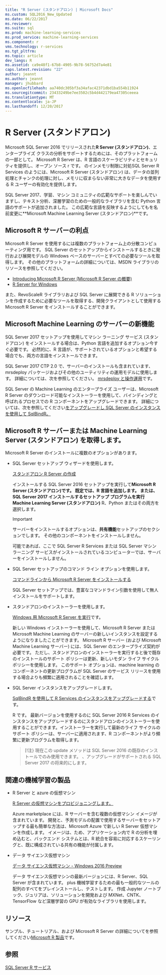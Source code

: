 ```yaml
---
title: "R Server (スタンドアロン) | Microsoft Docs"
ms.custom: SQL2016_New_Updated
ms.date: 06/22/2017
ms.reviewer: 
ms.suite: sql
ms.prod: machine-learning-services
ms.prod_service: machine-learning-services
ms.component: r
vms.technology: r-services
ms.tgt_pltfrm: 
ms.topic: article
dev_langs: R
ms.assetid: ca9e48f1-67b8-4905-9b78-56752d7a4e81
caps.latest.revision: "22"
author: jeannt
ms.author: jeannt
manager: jhubbard
ms.openlocfilehash: aa740dc305bf3a34afac42371dbd1ba554b11924
ms.sourcegitcommit: 23433249be7ee3502c5b4d442179ea47305ceeea
ms.translationtype: MT
ms.contentlocale: ja-JP
ms.lasthandoff: 12/20/2017
---
```

# <a name="r-server-standalone"></a>R Server (スタンドアロン)

Microsoft SQL Server 2016 でリリースされた**R Server (スタンドアロン)**、エンタープライズ クラスの分析をサポートするためには、そのプラットフォームの一部として。  Microsoft R Server は、R 言語のスケーラビリティとセキュリティを提供し、オープン ソース r です。 のインメモリ制限に対処SQL Server R Services のようには、Microsoft R Server (スタンドアロン) は、データの並列処理とチャンクの処理に対し、メモリに収まらない非常に大きなデータを使用する R ユーザーの有効化を提供します。

SQL Server 2017、学習、マシン コミュニティの広範なサポートを楽しんでいますし、テキスト分析、深層学習のための一般的なライブラリを含む Python 言語のサポートが追加されました。  この広範な言語を反映するようにしてもを名前変更に**Microsoft Machine Learning Server (スタンドアロン)**です。

## <a name="benefits-of-microsoft-r-server"></a>Microsoft R サーバーの利点

Microsoft R Server を使用するには複数のプラットフォーム上の分散コンピューティング用です。 SQL Server のセットアップからインストールするときに発行および展開モデルの Windows ベースのサーバーとすべての必要なツールを取得します。 その他のプラットフォームの詳細については、MSDN ライブラリのリソースを参照してください。

+ [Introducing Microsoft R Server (Microsoft R Server の概要)](https://msdn.microsoft.com/microsoft-r/rserver)
+ [R Server for Windows](https://msdn.microsoft.com/microsoft-r/rserver-install-windows)

また、RevoScaleR ライブラリおよび SQL Server に展開できる R ソリューションを作成するために必要なツールを取得する、開発クライアントとして使用する Microsoft R Server をインストールすることができます。

## <a name="whats-new-in-microsoft-machine-learning-server"></a>Microsoft Machine Learning のサーバーの新機能

SQL Server 2017 セットアップを使用してマシン ラーニング サービス (スタンドアロン) をインストールする場合は、Python 言語を追加するオプション今すぐ必要です。 必然的に、R 言語が、サポートされているオプションと希望する場合でも、両方の言語をインストールできます。
 
SQL Server 2017 CTP 2.0 で、サーバーのインストールも含まれています、mrsdeploy パッケージおよびその他のユーティリティの運用モデルに使用します。 詳細については、次を参照してください。 [mrsdeploy と操作運用](../../advanced-analytics/operationalization-with-mrsdeploy.md)です。

SQL Server の Machine Learning のエンタープライズ ユーザーは、Microsoft R Server のダウンロード可能なインストーラーを使用して、バインディングと呼ばれるプロセスでの R コンポーネントをアップグレードできます。 詳細については、次を参照してください[をアップグレードし SQL Server のインスタンスを使用して SqlBindR。](use-sqlbindr-exe-to-upgrade-an-instance-of-sql-server.md)

## <a name="get-microsoft-r-server-or-machine-learning-server-standalone"></a>Microsoft R サーバーまたは Machine Learning Server (スタンドアロン) を取得します。

 Microsoft R Server のインストールに複数のオプションがあります。

+ SQL Server セットアップ ウィザードを使用します。

  [スタンドアロン R Server の作成](../r/create-a-standalone-r-server.md)

  インストールする SQL Server 2016 セットアップを実行して**Microsoft R Server (スタンドアロン)**です。 既定では、R 言語を追加します。
  または、SQL Server 2017 インストールするセットアップ プログラムを実行**Machine Learning Server (スタンドアロン)** R、Python またはその両方を選択します。

  > [!IMPORTANT]
  > サーバーをインストールするオプションは、**共有機能**セットアップのセクションでします。 その他のコンポーネントをインストールしません。
  >
  > 可能であれば、ここで SQL Server R Services または SQL Server マシン ラーニング サービスがインストールされているコンピューターでは、サーバーをインストールしません。

+ SQL Server セットアップのコマンド ライン オプションを使用します。

  [コマンドラインから Microsoft R Server をインストールする](../r/install-microsoft-r-server-from-the-command-line.md)

  SQL Server セットアップでは、豊富なコマンドライン引数を使用して無人インストールをサポートします。

+ スタンドアロンのインストーラーを使用します。

  [Windows 用 Microsoft R Server を実行](https://msdn.microsoft.com/microsoft-r/rserver-install-windows)です。

  新しい Windows インストーラーを使用して、Microsoft R Server または Microsoft Machine Learning のサーバーの新しいインスタンスを設定するようになりましたことができます。  Microsoft R サーバー (および Microsoft Machine Learning サーバー) には、SQL Server のエンタープライズ契約が必要です。 ただし、スタンドアロンのインストーラーを実行すると後で既存のインストールのサポート ポリシーは更新、新しいモダン ライフ サイクル ポリシーを使用します。 このサポート オプションは、machine learning のコンポーネントの更新プログラムが SQL Server のサービス リリースを使用する場合よりも頻繁に適用されることを確認します。

  
+ SQL Server インスタンスをアップグレードします。

  [SqlBindR を使用して R Services のインスタンスをアップグレードする](./use-sqlbindr-exe-to-upgrade-an-instance-of-sql-server.md)です。
  
  R です。 最新バージョンを使用するのに SQL Server 2016 R Services のインスタンスをアップグレードするのにスタンドアロンのインストーラーを使用することができます。インストーラーを実行して最新のライフ サイクルのサポート ポリシーは、サーバーに適用されます、R コンポーネントがより頻繁に更新プログラムを取得します。
  
  > [!注} 現在この update メソッドは SQL Server 2016 の既存のインストールでのみ使用できます。 、アップグレードがサポートされる SQL Server 2017 の将来的にします。

## <a name="related-machine-learning-products"></a>関連の機械学習の製品

+ R Server と azure の仮想マシン

  [R Server の仮想マシンをプロビジョニングします。](../../advanced-analytics/r-services/provision-the-r-server-only-sql-server-2016-enterprise-vm-on-azure.md)
  
  Azure marketplace には、R サーバーを含む複数の仮想マシン イメージが含まれています。 開発と、予測モデルの配置で使用するサーバーをセットアップする最も簡単な方法は、Microsoft Azure で新しい R Server 仮想マシンを作成します。 イメージは、ため、アプリケーション内で R の分析を埋め込むと、バックエンド システムとは、R 統合を容易に対応するスケーリングと、既に構成されている共有の機能が付属します。

+ データ サイエンス仮想マシン

  [データ サイエンス仮想マシン - Windows 2016 Preview](http://aka.ms/dsvm/win2016)

  データ サイエンス仮想マシンの最新バージョンには、R Server、SQL Server が含まれています。 plus 機械学習するための最も一般的なツールの配列のすべてをプレインストールし、テストします。 作成 Jupyter ノートブック、ジュリアは、ソリューションを開発および MXNet、CNTK、TensorFlow など深層学習の GPU が有効なライブラリを使用します。

## <a name="resources"></a>リソース

サンプル、チュートリアル、および Microsoft R Server の詳細についてを参照してください[Microsoft R 製品](https://msdn.microsoft.com/microsoft-r/microsoft-r-getting-started)です。

## <a name="see-also"></a>参照

 [SQL Server R サービス](../../advanced-analytics/r/sql-server-r-services.md)

